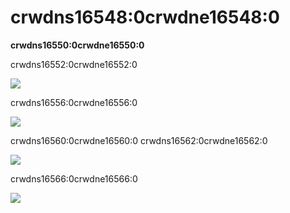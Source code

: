# crwdns16548:0crwdne16548:0

**crwdns16550:0crwdne16550:0**

crwdns16552:0crwdne16552:0

![](crwdns16554:0crwdne16554:0)

crwdns16556:0crwdne16556:0

![](crwdns16558:0crwdne16558:0)

crwdns16560:0crwdne16560:0 crwdns16562:0crwdne16562:0

![](crwdns16564:0crwdne16564:0)

crwdns16566:0crwdne16566:0

![](crwdns16568:0crwdne16568:0)
